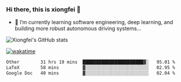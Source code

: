 ### Hi there, this is xiongfei 👋


- 🌱 I’m currently learning software engineering, deep learning, and building more robust autonomous driving systems...

<!--
**X1on9f31/X1on9f31** is a ✨ _special_ ✨ repository because its `README.md` (this file) appears on your GitHub profile.
Here are some ideas to get you started:
-->

![Xiongfei's GitHub stats](https://github-readme-stats.vercel.app/api?username=X1on9f31)


[![wakatime](https://wakatime.com/badge/user/9e8d5516-d162-43e7-9563-87295d455a71.svg)](https://wakatime.com/@9e8d5516-d162-43e7-9563-87295d455a71)

<!--START_SECTION:waka-->

```txt
Other        31 hrs 19 mins  ███████████████████████▓░   95.01 %
LaTeX        58 mins         ▓░░░░░░░░░░░░░░░░░░░░░░░░   02.95 %
Google Doc   40 mins         ▓░░░░░░░░░░░░░░░░░░░░░░░░   02.04 %
```

<!--END_SECTION:waka-->

